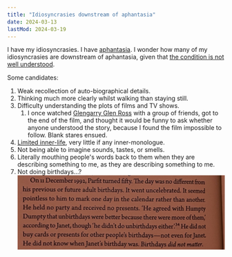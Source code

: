 ```yaml
---
title: "Idiosyncrasies downstream of aphantasia"
date: 2024-03-13
lastMod: 2024-03-19
---
```


I have my idiosyncrasies. I have [aphantasia](https://en.wikipedia.org/wiki/Aphantasia). I wonder how many of my idiosyncrasies are downstream of aphantasia, given that [the condition is not well understood](https://joel-becker.com/digital-garden/aphantasia-ontology/).

Some candidates:

1. Weak recollection of auto-biographical details.
2. Thinking much more clearly whilst walking than staying still.
3. Difficulty understanding the plots of films and TV shows.
   1. I once watched [Glengarry Glen Ross](https://en.wikipedia.org/wiki/Glengarry_Glen_Ross_(film)) with a group of friends, got to the end of the film, and thought it would be funny to ask whether anyone understood the story, because I found the film impossible to follow. Blank stares ensued.
4. [Limited inner-life](https://twitter.com/Mjreard/status/1765881580315201722), very little if any inner-monologue.
5. Not being able to imagine sounds, tastes, or smells.
6. Literally mouthing people's words back to them when they are describing something to me, as they are describing something to me.
7. Not doing birthdays...? ![](../../images/digital-garden/idiosyncrasies-downstream-aphantasia/bdays.png)

